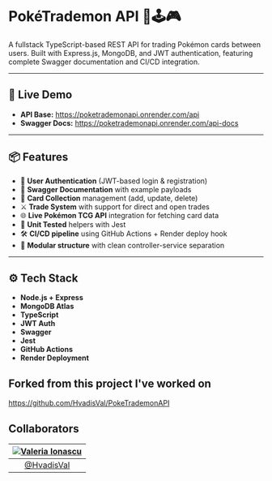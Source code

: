 # PokéTrademon API 🔴🕹️🎮

A fullstack TypeScript-based REST API for trading Pokémon cards between users. Built with Express.js, MongoDB, and JWT authentication, featuring complete Swagger documentation and CI/CD integration.

---

## 🚀 Live Demo

- **API Base:** https://poketrademonapi.onrender.com/api
- **Swagger Docs:** https://poketrademonapi.onrender.com/api-docs

---

## 📦 Features

- 🔐 **User Authentication** (JWT-based login & registration)
- 📄 **Swagger Documentation** with example payloads
- 🎴 **Card Collection** management (add, update, delete)
- ⚔️ **Trade System** with support for direct and open trades
- 🌐 **Live Pokémon TCG API** integration for fetching card data
- 🧪 **Unit Tested** helpers with Jest
- 🛠️ **CI/CD pipeline** using GitHub Actions + Render deploy hook
- 📂 **Modular structure** with clean controller-service separation

---

## ⚙️ Tech Stack

- **Node.js + Express**
- **MongoDB Atlas**
- **TypeScript**
- **JWT Auth**
- **Swagger**
- **Jest**
- **GitHub Actions**
- **Render Deployment**


## Forked from this project I've worked on
https://github.com/HvadisVal/PokeTrademonAPI

## Collaborators

| [![Valeria Ionascu](https://github.com/HvadisVal.png?size=100)](https://github.com/HvadisVal) |
|:--:|
| [@HvadisVal](https://github.com/HvadisVal) |